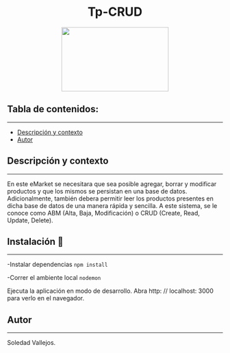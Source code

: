 <h1 align="center"> Tp-CRUD </h1>
<p align="center"><img src="https://user-images.githubusercontent.com/84512521/137649754-64348374-944a-4ac9-92ed-1a4e0390ebf0.png" width=250px height=150px></img></p>


## Tabla de contenidos:
---

- [Descripción y contexto](#descripción-y-contexto)
- [Autor](#autor)



## Descripción y contexto
---
En este eMarket se necesitara que sea posible agregar, borrar y modificar productos y que los mismos se persistan en una base de datos. Adicionalmente, también debera permitir leer los productos presentes en dicha base de datos de una manera rápida y sencilla. A este sistema, se le conoce como ABM (Alta, Baja, Modificación) o CRUD (Create, Read, Update, Delete).

## Instalación 🔧
---

-Instalar dependencias ```npm install```

-Correr el ambiente local ```nodemon```

Ejecuta la aplicación en modo de desarrollo.
Abra http: // localhost: 3000 para verlo en el navegador.


## Autor
---
Soledad Vallejos.
